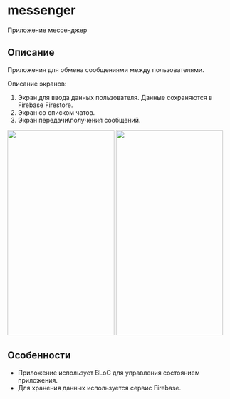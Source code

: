 # messenger

Приложение мессенджер

## Описание

Приложения для обмена сообщениями между пользователями.

Описание экранов:<br>
1. Экран для ввода данных пользователя. Данные сохраняются в Firebase Firestore.
2. Экран со списком чатов.
3. Экран передачи\получения сообщений.
   
<img src="https://github.com/Ducascas/messenger/assets/100170314/c8753b9e-c0c9-4b46-9b21-ae6f2b177806" width="240" height="460"> 
<img src="https://github.com/Ducascas/messenger/assets/100170314/3e30ba08-3692-4871-8a6b-926221330d28" width="240" height="460"><br> 


## Особенности

- Приложение использует BLoC для управления состоянием приложения.
- Для хранения данных используется сервис Firebase.
